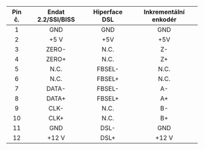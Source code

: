 | **Pin č.** | **Endat 2.2/SSI/BISS** | **Hiperface DSL** | **Inkrementální enkodér** |
| :---: | :---: | :---: | :---: |
| 1 | GND | GND | GND |
| 2 | +5 V | +5V | +5V |
| 3 | ZERO- | N.C. | Z- |
| 4 | ZERO+ | N.C. | Z+ |
| 5 | N.C. | FBSEL- | N.C. |
| 6 | N.C. | FBSEL+ | N.C. |
| 7 | DATA- | FBSEL- | A- |
| 8 | DATA+ | FBSEL+ | A+ |
| 9 | CLK- | N.C. | B- |
| 10 | CLK+ | N.C. | B+ |
| 11 | GND | DSL- | GND |
| 12 | +12 V | DSL+ | +12 V |
